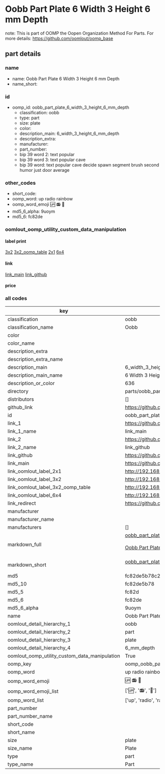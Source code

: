# Oobb Part Plate 6 Width 3 Height 6 mm Depth  

note: This is part of OOMP the Oopen Organization Method For Parts. For more details: https://github.com/oomlout/oomp_base

##  part details
  







### name
* name: Oobb Part Plate 6 Width 3 Height 6 mm Depth
* name_short: 
### id
* oomp_id: oobb_part_plate_6_width_3_height_6_mm_depth
  * classification: oobb
  * type: part
  * size: plate
  * color: 
  * description_main: 6_width_3_height_6_mm_depth
  * description_extra: 
  * manufacturer: 
  * part_number: 
  * bip 39 word 2: text popular
  * bip 39 word 3: text popular cave
  * bip 39 word: text popular cave decide spawn segment brush second humor just door average

### other_codes
* short_code: 
* oomp_word: up radio rainbow
* oomp_word_emoji :up: :radio: :rainbow:
* md5_6_alpha: 9uoym
* md5_6: fc82de






### oomlout_oomp_utility_custom_data_manipulation
#### label print
[3x2](http://192.168.1.245:1112/?label=oomp%209uoym)
[3x2_oomp_table](http://192.168.1.108:1112/?label=oomp%209uoym)
[2x1](http://192.168.1.242:1112/?label=oomp%209uoym)
[6x4](http://192.168.1.55:1112/?label=oomp%209uoym)    

#### link

[link_main](https://github.com/oomlout/oomlout_oomp_version_1_messy/tree/main/parts/oobb_part_plate_6_width_3_height_6_mm_depth) [link_github](https://github.com/oomlout/oomlout_oomp_version_1_messy/tree/main/parts/oobb_part_plate_6_width_3_height_6_mm_depth)                             

#### price







### all codes 
| key | value |  
| --- | --- |  
| classification | oobb |  
| classification_name | Oobb |  
| color |  |  
| color_name |  |  
| description_extra |  |  
| description_extra_name |  |  
| description_main | 6_width_3_height_6_mm_depth |  
| description_main_name | 6 Width 3 Height 6 mm Depth |  
| description_or_color | 636 |  
| directory | parts/oobb_part_plate_6_width_3_height_6_mm_depth |  
| distributors | [] |  
| github_link | https://github.com/oomlout/oomlout_oomp_part_src/tree/main/parts/oobb_part_plate_6_width_3_height_6_mm_depth |  
| id | oobb_part_plate_6_width_3_height_6_mm_depth |  
| link_1 | https://github.com/oomlout/oomlout_oomp_version_1_messy/tree/main/parts/oobb_part_plate_6_width_3_height_6_mm_depth |  
| link_1_name | link_main |  
| link_2 | https://github.com/oomlout/oomlout_oomp_version_1_messy/tree/main/parts/oobb_part_plate_6_width_3_height_6_mm_depth |  
| link_2_name | link_github |  
| link_github | https://github.com/oomlout/oomlout_oomp_version_1_messy/tree/main/parts/oobb_part_plate_6_width_3_height_6_mm_depth |  
| link_main | https://github.com/oomlout/oomlout_oomp_version_1_messy/tree/main/parts/oobb_part_plate_6_width_3_height_6_mm_depth |  
| link_oomlout_label_2x1 | http://192.168.1.242:1112/?label=oomp%209uoym |  
| link_oomlout_label_3x2 | http://192.168.1.245:1112/?label=oomp%209uoym |  
| link_oomlout_label_3x2_oomp_table | http://192.168.1.108:1112/?label=oomp%209uoym |  
| link_oomlout_label_6x4 | http://192.168.1.55:1112/?label=oomp%209uoym |  
| link_redirect | https://github.com/oomlout/oomlout_oomp_version_1_messy/tree/main/parts/oobb_part_plate_6_width_3_height_6_mm_depth |  
| manufacturer |  |  
| manufacturer_name |  |  
| manufacturers | [] |  
| markdown_full | [oobb_part_plate_6_width_3_height_6_mm_depth](none)<br>[](none)<br>[Oobb Part Plate 6 Width 3 Height 6 Mm Depth](none)<br><br> |  
| markdown_short | [oobb_part_plate_6_width_3_height_6_mm_depth](none)<br><br> |  
| md5 | fc82de5b78c263a70ce8538c49aa0efd |  
| md5_10 | fc82de5b78 |  
| md5_5 | fc82d |  
| md5_6 | fc82de |  
| md5_6_alpha | 9uoym |  
| name | Oobb Part Plate 6 Width 3 Height 6 mm Depth |  
| oomlout_detail_hierarchy_1 | oobb |  
| oomlout_detail_hierarchy_2 | part |  
| oomlout_detail_hierarchy_3 | plate |  
| oomlout_detail_hierarchy_4 | 6_mm_depth |  
| oomlout_oomp_utility_custom_data_manipulation | True |  
| oomp_key | oomp_oobb_part_plate_6_width_3_height_6_mm_depth |  
| oomp_word | up radio rainbow |  
| oomp_word_emoji | :up: :radio: :rainbow: |  
| oomp_word_emoji_list | [':up:', ':radio:', ':rainbow:'] |  
| oomp_word_list | ['up', 'radio', 'rainbow'] |  
| part_number |  |  
| part_number_name |  |  
| short_code |  |  
| short_name |  |  
| size | plate |  
| size_name | Plate |  
| type | part |  
| type_name | Part |  
